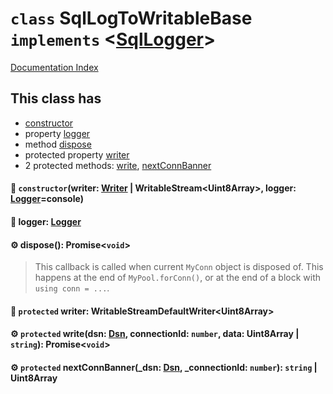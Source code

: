 # `class` SqlLogToWritableBase `implements` \<[SqlLogger](../interface.SqlLogger/README.md)>

[Documentation Index](../README.md)

## This class has

- [constructor](#-constructorwriter-writer--writablestreamuint8array-logger-loggerconsole)
- property [logger](#-logger-logger)
- method [dispose](#-dispose-promisevoid)
- protected property [writer](#-protected-writer-writablestreamdefaultwriteruint8array)
- 2 protected methods:
[write](#-protected-writedsn-dsn-connectionid-number-data-uint8array--string-promisevoid),
[nextConnBanner](#-protected-nextconnbanner_dsn-dsn-_connectionid-number-string--uint8array)


#### 🔧 `constructor`(writer: [Writer](../interface.Writer/README.md) | WritableStream\<Uint8Array>, logger: [Logger](../interface.Logger/README.md)=console)



#### 📄 logger: [Logger](../interface.Logger/README.md)



#### ⚙ dispose(): Promise\<`void`>

> This callback is called when current `MyConn` object is disposed of. This happens at the end of `MyPool.forConn()`, or at the end of a block with `using conn = ...`.



#### 📄 `protected` writer: WritableStreamDefaultWriter\<Uint8Array>



#### ⚙ `protected` write(dsn: [Dsn](../class.Dsn/README.md), connectionId: `number`, data: Uint8Array | `string`): Promise\<`void`>



#### ⚙ `protected` nextConnBanner(\_dsn: [Dsn](../class.Dsn/README.md), \_connectionId: `number`): `string` | Uint8Array



